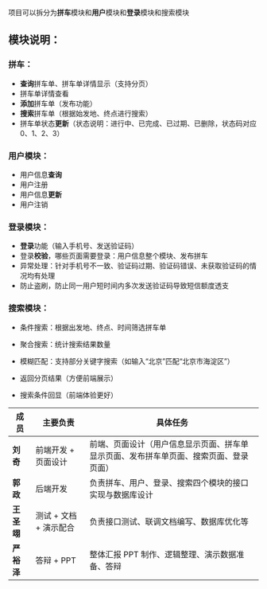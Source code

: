 项目可以拆分为**拼车**模块和**用户**模块和**登录**模块和搜索模块

## 模块说明：

### 拼车：

- **查询**拼车单、拼车单详情显示（支持分页）
- 拼车单详情查看
- **添加**拼车单（发布功能）
- **搜索**拼车单（根据始发地、终点进行搜索）
- 拼车单状态**更新**（状态说明：进行中、已完成、已过期、已删除，状态码对应0、1、2、3）

### 用户模块：

- 用户信息**查询**
- 用户注册
- 用户信息**更新**
- 用户注销

### 登录模块：

- **登录**功能（输入手机号、发送验证码）
- 登录**校验**，哪些页面需要登录：用户信息整个模块、发布拼车
- 异常处理：针对手机号不一致、验证码过期、验证码错误、未获取验证码的情况均有处理
- 防止盗刷，防止同一用户短时间内多次发送验证码导致短信额度透支

### 搜索模块：

- 条件搜索：根据出发地、终点、时间筛选拼车单
- 聚合搜索：统计搜索结果数量
- 模糊匹配：支持部分关键字搜索（如输入“北京”匹配“北京市海淀区”）

- 返回分页结果（方便前端展示）
- 搜索条件回显（前端体验更好）

| 成员       | 主要负责               | 具体任务                                                     |
| ---------- | ---------------------- | ------------------------------------------------------------ |
| **刘奇**   | 前端开发 + 页面设计    | 前端、页面设计（用户信息显示页面、拼车单显示页面、发布拼车单页面、搜索页面、登录页面） |
| **郭政**   | 后端开发               | 负责拼车、用户、登录、搜索四个模块的接口实现与数据库设计     |
| **王圣翊** | 测试 + 文档 + 演示配合 | 负责接口测试、联调文档编写、数据库优化等                     |
| **严裕泽** | 答辩 + PPT             | 整体汇报 PPT 制作、逻辑整理、演示数据准备、答辩              |


